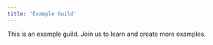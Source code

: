 ```yaml
---
title: 'Example Guild'
---
```


This is an example guild. Join us to learn and create more examples.
